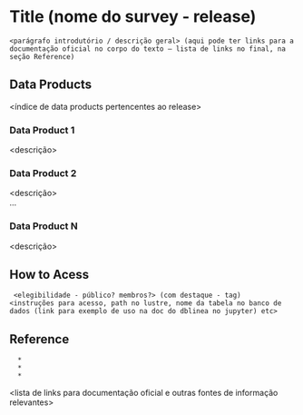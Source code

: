 # Title (nome do survey - release) 

    <parágrafo introdutório / descrição geral> (aqui pode ter links para a documentação oficial no corpo do texto – lista de links no final, na seção Reference)   

## Data Products 
<índice de data products pertencentes ao release> 

### Data Product 1 
   <descrição> 

### Data Product 2 
   <descrição>   
…

### Data Product N
   <descrição> 

## How to Acess 
     <elegibilidade - público? membros?> (com destaque - tag)
    <instruções para acesso, path no lustre, nome da tabela no banco de dados (link para exemplo de uso na doc do dblinea no jupyter) etc>

## Reference 
      *
      *
      * 
 <lista de links para documentação oficial e outras fontes de informação relevantes> 

